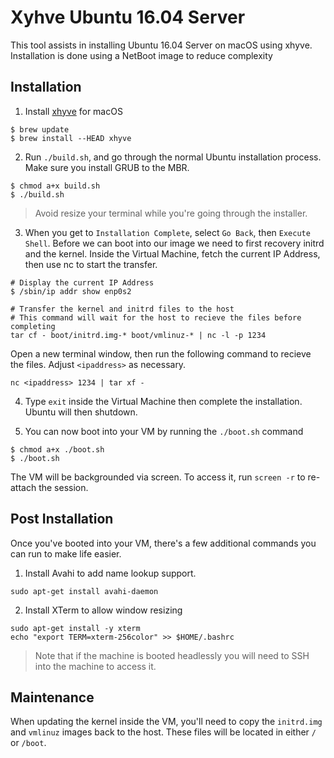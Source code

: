 # Xyhve Ubuntu 16.04 Server

This tool assists in installing Ubuntu 16.04 Server on macOS using xhyve. Installation is done using a NetBoot image to reduce complexity

## Installation

1. Install [xhyve](https://github.com/mist64/xhyve) for macOS
```
$ brew update
$ brew install --HEAD xhyve
```

2. Run `./build.sh`, and go through the normal Ubuntu installation process. Make sure you install GRUB to the MBR.
```
$ chmod a+x build.sh
$ ./build.sh
```

> Avoid resize your terminal while you're going through the installer.

3. When you get to `Installation Complete`, select `Go Back`, then `Execute Shell`. Before we can boot into our image we need to first recovery initrd and the kernel. Inside the Virtual Machine, fetch the current IP Address, then use nc to start the transfer.

```
# Display the current IP Address
$ /sbin/ip addr show enp0s2

# Transfer the kernel and initrd files to the host
# This command will wait for the host to recieve the files before completing
tar cf - boot/initrd.img-* boot/vmlinuz-* | nc -l -p 1234
```

Open a new terminal window, then run the following command to recieve the files. Adjust `<ipaddress>` as necessary.

```
nc <ipaddress> 1234 | tar xf -
```

4. Type `exit` inside the Virtual Machine then complete the installation. Ubuntu will then shutdown.

5. You can now boot into your VM by running the `./boot.sh` command
```
$ chmod a+x ./boot.sh
$ ./boot.sh
```

The VM will be backgrounded via screen. To access it, run `screen -r` to re-attach the session.

## Post Installation

Once you've booted into your VM, there's a few additional commands you can run to make life easier.

1. Install Avahi to add name lookup support.
```
sudo apt-get install avahi-daemon
```

2. Install XTerm to allow window resizing
```
sudo apt-get install -y xterm
echo "export TERM=xterm-256color" >> $HOME/.bashrc
```

> Note that if the machine is booted headlessly you will need to SSH into the machine to access it.

## Maintenance

When updating the kernel inside the VM, you'll need to copy the `initrd.img` and `vmlinuz` images back to the host. These files will be located in either `/` or `/boot`.